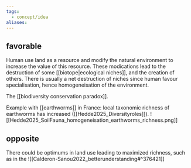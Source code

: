 ```yaml
---
tags:
  - concept/idea
aliases:
---
```

## favorable
Human use land as a resource and modify the natural environment to increase the value of this resource. These modications lead to the destruction of some [[biotope|ecological niches]], and the creation of others. There is usually a net destruction of niches since human favour specialisation, hence homogeneisation of the environment.

The [[biodiversity conservation paradox]].

Example with [[earthworms]] in France: local taxonomic richness of earthworms has increased ([[Hedde2025_Diversityroles]]).
![[Hedde2025_SoilFauna_homogeneisation_earthworms_richness.png]]

## opposite
There could be optimums in land use leading to maximized richness, such as in the 
![[Calderon-Sanou2022_betterunderstanding#^376421]]